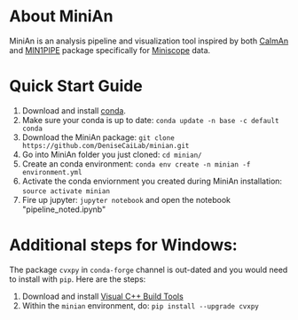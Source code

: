 # About MiniAn

MiniAn is an analysis pipeline and visualization tool inspired by both [CaImAn](https://github.com/flatironinstitute/CaImAn) and [MIN1PIPE](https://github.com/JinghaoLu/MIN1PIPE) package specifically for [Miniscope](http://miniscope.org/index.php/Main_Page) data.

# Quick Start Guide
1. Download and install [conda](https://conda.io/projects/conda/en/latest/).
2. Make sure your conda is up to date: `conda update -n base -c default conda`
2. Download the MiniAn package: `git clone https://github.com/DeniseCaiLab/minian.git`
3. Go into MiniAn folder you just cloned: `cd minian/`
4. Create an conda environment: `conda env create -n minian -f environment.yml`
5. Activate the conda enviornment you created during MiniAn installation: `source activate minian`
6. Fire up jupyter: `jupyter notebook` and open the notebook "pipeline_noted.ipynb"

# Additional steps for Windows:
The package `cvxpy` in `conda-forge` channel is out-dated and you would need to install with `pip`. Here are the steps:
1. Download and install [Visual C++ Build Tools](https://visualstudio.microsoft.com/visual-cpp-build-tools/)
2. Within the `minian` environment, do: `pip install --upgrade cvxpy`

